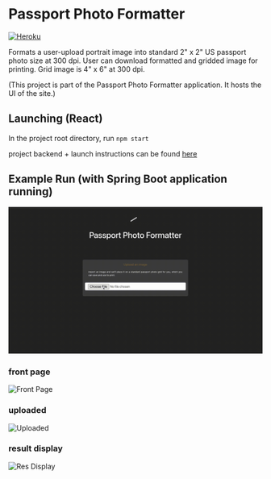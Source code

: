 # Passport Photo Formatter 
[![Heroku](https://pyheroku-badge.herokuapp.com/?app=formatter-passport&style=flat)](https://formatter-passport.herokuapp.com/)

Formats a user-upload portrait image into standard 2" x 2" US passport photo size at 300 dpi. User can download formatted and gridded image for printing. Grid image is 4" x 6" at 300 dpi. 

(This project is part of the Passport Photo Formatter application. It hosts the UI of the site.)

## Launching (React)

In the project root directory, run `npm start`

project backend + launch instructions can be found [here](https://github.com/sophieqguan/passport-photo-formatter-Java)

## Example Run (with Spring Boot application running) 
![Demo](./example/Demo.gif)

### front page
![Front Page](https://raw.githubusercontent.com/sophieqguan/passport-photo-formatter-React/main/example/front_page.png)

### uploaded
![Uploaded](https://raw.githubusercontent.com/sophieqguan/passport-photo-formatter-React/main/example/uploaded.png)

### result display
![Res Display](https://raw.githubusercontent.com/sophieqguan/passport-photo-formatter-React/main/example/result_display.png)



